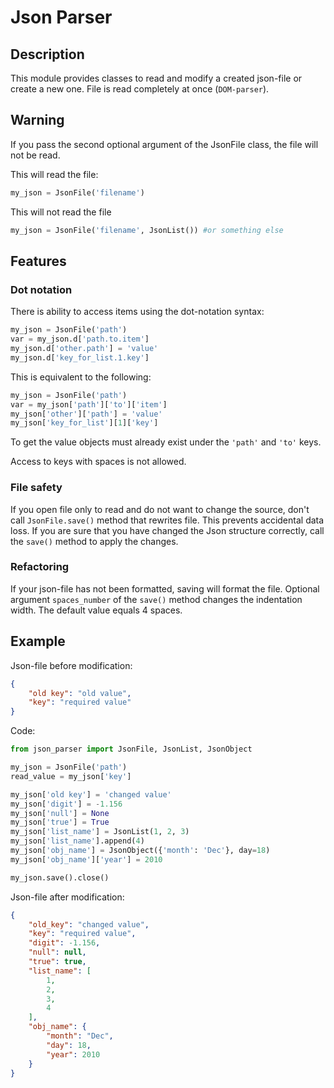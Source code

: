 # Json Parser #
## Description ##
    
This module provides classes to read and modify a created json-file or create a new one. File is read completely at once (`DOM-parser`).

## Warning ##
If you pass the second optional argument of the JsonFile class, the file will not be read.

This will read the file:
```python
my_json = JsonFile('filename')
```
This will not read the file
```python
my_json = JsonFile('filename', JsonList()) #or something else
```

## Features ##
### Dot notation ### 
There is ability to access items using the dot-notation syntax:
```python
my_json = JsonFile('path')
var = my_json.d['path.to.item']
my_json.d['other.path'] = 'value'
my_json.d['key_for_list.1.key']
```
This is equivalent to the following:
```python
my_json = JsonFile('path')
var = my_json['path']['to']['item']
my_json['other']['path'] = 'value'
my_json['key_for_list'][1]['key']
```
To get the value objects must already exist under the `'path'` and `'to'` keys.

Access to keys with spaces is not allowed.

### File safety ###
If you open file only to read and do not want to change the source, don't call `JsonFile.save()` method that rewrites file. This prevents accidental data loss.
If you are sure that you have changed the Json structure correctly, call the `save()` method to apply the changes.

### Refactoring ###
If your json-file has not been formatted, saving will format the file. Optional argument `spaces_number` of the `save()` method changes the indentation width. The default value equals 4 spaces.

## Example ##
Json-file before modification:
```json
{
    "old key": "old value",
    "key": "required value" 
}
```

Code:
```python
from json_parser import JsonFile, JsonList, JsonObject

my_json = JsonFile('path')
read_value = my_json['key']

my_json['old key'] = 'changed value'
my_json['digit'] = -1.156
my_json['null'] = None
my_json['true'] = True
my_json['list_name'] = JsonList(1, 2, 3)
my_json['list_name'].append(4)
my_json['obj_name'] = JsonObject({'month': 'Dec'}, day=18)
my_json['obj_name']['year'] = 2010

my_json.save().close()
```

Json-file after modification:
```json
{
    "old_key": "changed value",
    "key": "required value",
    "digit": -1.156,
    "null": null,
    "true": true,
    "list_name": [
        1, 
        2, 
        3,
        4
    ],
    "obj_name": {
        "month": "Dec",
        "day": 18,
        "year": 2010
    }
}
```